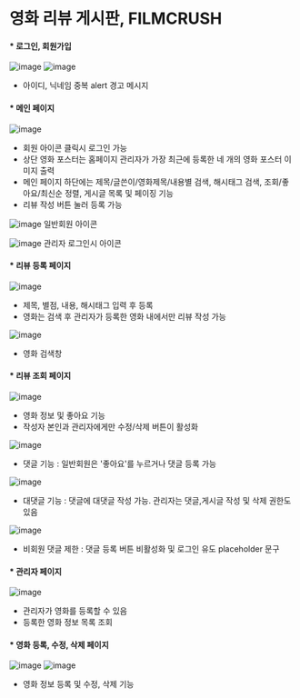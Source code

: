 # 영화 리뷰 게시판, FILMCRUSH

#### * 로그인, 회원가입
![image](https://github.com/daseuldaseul/first_class/assets/121841821/9c375c07-6d42-4a95-82b2-417f5e201ac9)
![image](https://github.com/daseuldaseul/first_class/assets/121841821/c8c531ac-2cd4-4f20-9cf9-1560fa61cf9c)
* 아이디, 닉네임 중복 alert 경고 메시지


#### * 메인 페이지
![image](https://github.com/daseuldaseul/first_class/assets/121841821/7e358535-8d68-4ce1-a979-df4aaf70caed)
* 회원 아이콘 클릭시 로그인 가능
* 상단 영화 포스터는 홈페이지 관리자가 가장 최근에 등록한 네 개의 영화 포스터 이미지 출력
* 메인 페이지 하단에는 제목/글쓴이/영화제목/내용별 검색, 해시태그 검색, 조회/좋아요/최신순 정렬, 게시글 목록 및 페이징 기능
* 리뷰 작성 버튼 눌러 등록 가능

![image](https://github.com/daseuldaseul/first_class/assets/121841821/62a8ba51-855f-4d4d-80cc-82f260bf192d)
 일반회원 아이콘
 
![image](https://github.com/daseuldaseul/first_class/assets/121841821/ea7bc8f7-acbc-40cc-9487-2950bb78c4e1)
 관리자 로그인시 아이콘
 
 
 
 #### * 리뷰 등록 페이지
 ![image](https://github.com/daseuldaseul/first_class/assets/121841821/fe1bf481-6b40-45cc-86a4-d7eca20a41f9)
* 제목, 별점, 내용, 해시태그 입력 후 등록 
* 영화는 검색 후 관리자가 등록한 영화 내에서만 리뷰 작성 가능

![image](https://github.com/daseuldaseul/first_class/assets/121841821/f3d77c01-8275-4144-8ae8-aac9a72739e8)
* 영화 검색창



#### * 리뷰 조회 페이지
![image](https://github.com/daseuldaseul/first_class/assets/121841821/e931a9aa-fe87-4cd7-b7e6-ecab8b324804)
* 영화 정보 및 좋아요 기능
* 작성자 본인과 관리자에게만 수정/삭제 버튼이 활성화

![image](https://github.com/daseuldaseul/first_class/assets/121841821/8300051c-5540-4f16-9622-b918648dc39e)
* 댓글 기능 : 일반회원은 '좋아요'를 누르거나 댓글 등록 가능

![image](https://github.com/daseuldaseul/first_class/assets/121841821/9879c38d-06e5-40b1-a30d-563cd5fabed6)
* 대댓글 기능 : 댓글에 대댓글 작성 가능. 관리자는 댓글,게시글 작성 및 삭제 권한도 있음

![image](https://github.com/daseuldaseul/first_class/assets/121841821/b7e118ae-3003-4fd9-bb4f-b39d123926d9)
* 비회원 댓글 제한 : 댓글 등록 버튼 비활성화 및 로그인 유도 placeholder 문구



#### * 관리자 페이지
![image](https://github.com/daseuldaseul/first_class/assets/121841821/75185a40-c001-4396-b7e9-67d692cbcba3)
* 관리자가 영화를 등록할 수 있음
* 등록한 영화 정보 목록 조회




#### * 영화 등록, 수정, 삭제 페이지
![image](https://github.com/daseuldaseul/first_class/assets/121841821/2671e1d2-e6af-4c2b-8088-9b7ec6b7ef04)
![image](https://github.com/daseuldaseul/first_class/assets/121841821/fde3956b-3297-40c4-97f4-4b7e6305615f)
* 영화 정보 등록 및 수정, 삭제 기능




